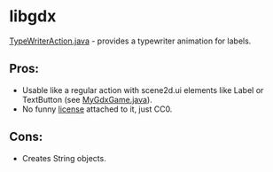 # libgdx
[TypeWriterAction.java](TypeWriterAction.java) - provides a typewriter animation for labels.  
## Pros:  
- Usable like a regular action with scene2d.ui elements like Label or TextButton (see [MyGdxGame.java](MyGdxGame.java)).  
- No funny [license](https://github.com/SimpGameDev/libgdx/blob/main/LICENSE) attached to it, just CC0.
## Cons:  
- Creates String objects.  
